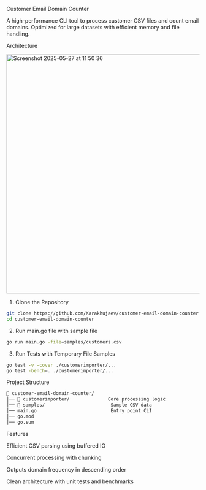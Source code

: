 Customer Email Domain Counter

A high-performance CLI tool to process customer CSV files and count email domains.
Optimized for large datasets with efficient memory and file handling.

Architecture

<img width="624" alt="Screenshot 2025-05-27 at 11 50 36" src="https://github.com/user-attachments/assets/adddb7de-0cfa-4dc2-86b8-bc0d168cbba7" />



1) Clone the Repository

```bash
git clone https://github.com/Karakhujaev/customer-email-domain-counter
cd customer-email-domain-counter
```

2) Run main.go file with sample file

```bash
go run main.go -file=samples/customers.csv 
```

3) Run Tests with Temporary File Samples

```bash
go test -v -cover ./customerimporter/...
go test -bench=. ./customerimporter/...
```


Project Structure

```bash
📁 customer-email-domain-counter/
│── 📁 customerimporter/              Core processing logic
│── 📁 samples/                        Sample CSV data          
│── main.go                           Entry point CLI
│── go.mod                             
│── go.sum 
```

Features

Efficient CSV parsing using buffered IO

Concurrent processing with chunking

Outputs domain frequency in descending order

Clean architecture with unit tests and benchmarks
